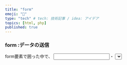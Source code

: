 ```yaml
---
title: "form"
emoji: "🐚"
type: "tech" # tech: 技術記事 / idea: アイデア
topics: [html, php]
published: true
---
```

### form :データの送信
form要素で囲った中で、
<input>・ <select>・ <textarea>等のタグで、 様々な入力タイプのボタン、つまりフォーム部品を配置する。
	
送信されたデータはWebサーバーに送られる。それぞれ以下で指定。
1.action:指定したファイルにデータの送信と同時に遷移（移動）
2.method:送信属性
3.enctype:送信するデータの形式

get:「クエリ付きURLの情報を“取得する”」
post:「フォームの内容を送信先ページに“送る”」

[他の属性などこちら](http://www.htmq.com/html5/form.shtml)
### input type :フォーム部品の種類を指定するtype属性
タイプ（種類）を指定する。inputタグのみに存在し、必須の属性。
```html:
type="text"     一行テキストボックスを作成する
type="email"    メールアドレスの入力欄を作成するHTML5から追加
type="password" パスワード入力欄を作成する
type="date"     日付の入力欄を作成するHTML5から追加
type="radio"    ラジオボタン
type="checkbox" チェックボックス
type="submit"   送信ボタン
type="button"   汎用ボタン
```
など。[詳しくはこちら](http://www.htmq.com/html5/input.shtml)

### name属性
プログラム側に送る際の目印となり必須
name属性値と入力されたデータ（またはvalue属性の値）がセットでプログラム側に送られる
https://www.php-factory.net/trivia/17.php
### value属性
入力されたデータは実際にはvalue属性の値（value="○○"の○○部分）に反映。
入力→value属性の値なのでtextなどは空or省略、
それ以外の項目ではその性質上必ず必要。

### id属性 for属性
id属性:要素を識別するためのもの
for属性:コントロールのidを指定しフォーム、部品とラベルを関連付け
value属性:フォームの入力コントロールにおける初期値を指定
https://reference.hyper-text.org/html5/attribute/value/
form属性：form要素とラベルを関連付ける
	
### textarea
type="text"が1行のみの入力欄。対してtextareaは複数行の入力欄。
	
### select
nameで名前をつけvalue属性に値を入れている。
```html:
 <select name="status" class="form-control" id="status">
    <option value="良い">良い</option>
    <option value="普通">普通</option>
    <option value="悪い">悪い</option>
 </select>
```
	
### input type="hidden" 隠しデータを設定
表面上は隠せるが、HTMLソースを表示すれば見ることができる点に注意
	
### bootstrapでform "form-group" "form-control"
Bootstrapで基本的なformを作る際
1.<div class="form-group">で囲む。
2.<class="form-control">を定義する。
3.checkbox,radiobutton,submit等はform-groupで囲まない(horizontalでは囲む）。
```html:
<div class="container">
  <form>
    <div class="form-group">
      <label>title</label>
        <input type="text" name="title" class="form-control">
    </div>
        <button type="submit">送信</button>
 </form>
</div>
```

[サイズ変更など詳しくはこちらの記事](https://qiita.com/zaburo/items/8983993d173c51cb3827)
	
### エラー対策（値が送信されていない、受け取れていない）
基本的なことは大丈夫か
1. カラム名は適切か
2. Modelにテーブル情報、カラム名を記載しているか
3. それらはformのname,for,id属性と一致しているか

